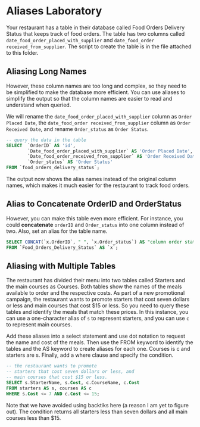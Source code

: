 # Aliases Laboratory 

Your restaurant has a table in their database called Food Orders Delivery Status that keeps track of food orders. The table has two columns called `date_food_order_placed_with_supplier` and `date_food_order received_from_supplier`. The script to create the table is in the file attached to this folder.


## Aliasing Long Names

However, these column names are too long and complex, so they need to be simplified to make the database more efficient. You can use aliases to simplify the output so that the column names are easier to read and understand when queried. 

We will rename the `date_food_order_placed_with_supplier` column as `Order Placed Date`, the `date_food_order received_from_supplier` column as `Order Received Date`, and rename `Order_status` as `Order Status`.


```sql
-- query the data in the table
SELECT  `OrderID` AS 'id',  
		`Date_food_order_placed_with_supplier` AS 'Order Placed Date', 
        `Date_food_order_received_from_supplier` AS 'Order Received Date',
        `Order_status` AS 'Order Status'
FROM `food_orders_delivery_status`;

```

The output now shows the alias names instead of the original column names, which makes it much easier for the restaurant to track food orders.


## Alias to Concatenate OrderID and OrderStatus

However, you can make this table even more efficient. For instance, you could **concatenate** `orderID` and `Order_status` into one column instead of two. Also, set an alias for the table name. 


```sql
SELECT CONCAT(`x.OrderID`, " ", `x.Order_status`) AS "column order status"
FROM `Food_Orders_Delivery_Status` AS `x`;

```

## Aliasing with Multiple Tables

The restaurant has divided their menu into two tables called Starters and the main courses as Courses. Both tables show the names of the meals available to order and the respective costs. As part of a new promotional campaign, the restaurant wants to promote starters that cost seven dollars or less and main courses that cost $15 or less. So you need to query these tables and identify the meals that match these prices. In this instance, you can use a one-character alias of `s` to represent starters, and you can use `c` to represent main courses. 

Add these aliases into a select statement and use dot notation to request the name and cost of the meals. Then use the FROM keyword to identify the tables and the AS keyword to create aliases for each one. Courses is c and starters are s. Finally, add a where clause and specify the condition. 

```sql
-- the restaurant wants to promote
-- starters that cost seven dollars or less, and
-- main courses that cost $15 or less.
SELECT s.StarterName, s.Cost, c.CourseName, c.Cost
FROM starters AS s, courses AS c
WHERE s.Cost <= 7 AND c.Cost <= 15;

```

Note that we have avoided using backtiks here (a reason I am yet to figure out). The condition returns all starters less than seven dollars and all main courses less than $15.
